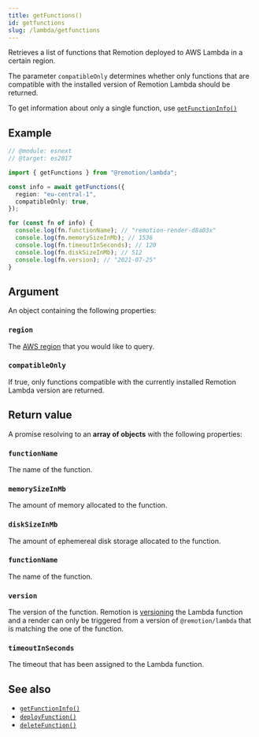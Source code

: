 ```yaml
---
title: getFunctions()
id: getfunctions
slug: /lambda/getfunctions
---
```


Retrieves a list of functions that Remotion deployed to AWS Lambda in a certain region.

The parameter `compatibleOnly` determines whether only functions that are compatible with the installed version of Remotion Lambda should be returned.

To get information about only a single function, use [`getFunctionInfo()`](/docs/lambda/getfunctioninfo)

## Example

```ts twoslash
// @module: esnext
// @target: es2017

import { getFunctions } from "@remotion/lambda";

const info = await getFunctions({
  region: "eu-central-1",
  compatibleOnly: true,
});

for (const fn of info) {
  console.log(fn.functionName); // "remotion-render-d8a03x"
  console.log(fn.memorySizeInMb); // 1536
  console.log(fn.timeoutInSeconds); // 120
  console.log(fn.diskSizeInMb); // 512
  console.log(fn.version); // "2021-07-25"
}
```

## Argument

An object containing the following properties:

### `region`

The [AWS region](/docs/lambda/region-selection) that you would like to query.

### `compatibleOnly`

If true, only functions compatible with the currently installed Remotion Lambda version are returned.

## Return value

A promise resolving to an **array of objects** with the following properties:

### `functionName`

The name of the function.

### `memorySizeInMb`

The amount of memory allocated to the function.

### `diskSizeInMb`

The amount of ephemereal disk storage allocated to the function.

### `functionName`

The name of the function.

### `version`

The version of the function. Remotion is [versioning](/docs/lambda/changelog) the Lambda function and a render can only be triggered from a version of `@remotion/lambda` that is matching the one of the function.

### `timeoutInSeconds`

The timeout that has been assigned to the Lambda function.

## See also

- [`getFunctionInfo()`](/docs/lambda/getfunctioninfo)
- [`deployFunction()`](/docs/lambda/deployfunction)
- [`deleteFunction()`](/docs/lambda/deletefunction)
